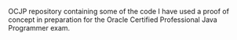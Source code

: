 OCJP repository containing some of the code I have used a proof of concept in preparation for the Oracle Certified Professional Java Programmer exam.